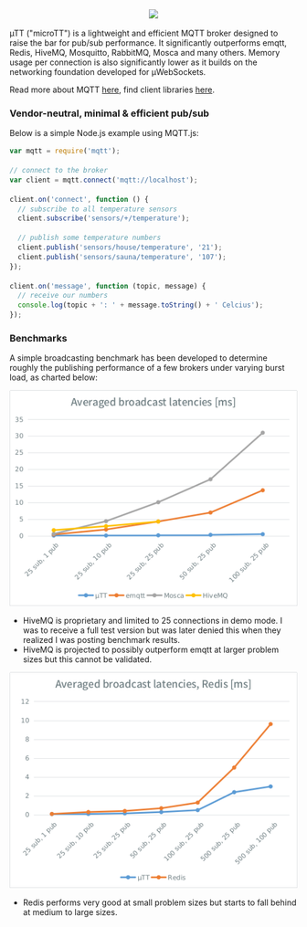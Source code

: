 <div align="center"><img src="µTT.png"/></div>

µTT ("microTT") is a lightweight and efficient MQTT broker designed to raise the bar for pub/sub performance. It significantly outperforms emqtt, Redis, HiveMQ, Mosquitto, RabbitMQ, Mosca and many others. Memory usage per connection is also significantly lower as it builds on the networking foundation developed for µWebSockets.

Read more about MQTT [here](http://mqtt.org/), find client libraries [here](http://www.hivemq.com/mqtt-client-library-encyclopedia).

### Vendor-neutral, minimal & efficient pub/sub
Below is a simple Node.js example using MQTT.js:
```javascript
var mqtt = require('mqtt');

// connect to the broker
var client = mqtt.connect('mqtt://localhost');

client.on('connect', function () {
  // subscribe to all temperature sensors
  client.subscribe('sensors/+/temperature');
  
  // publish some temperature numbers
  client.publish('sensors/house/temperature', '21');
  client.publish('sensors/sauna/temperature', '107');
});

client.on('message', function (topic, message) {
  // receive our numbers
  console.log(topic + ': ' + message.toString() + ' Celcius');
});
```

### Benchmarks
A simple broadcasting benchmark has been developed to determine roughly the publishing performance of a few brokers under varying burst load, as charted below:

<div align="center"><img src="averaged.png"/></div>

* HiveMQ is proprietary and limited to 25 connections in demo mode. I was to receive a full test version but was later denied this when they realized I was posting benchmark results.
* HiveMQ is projected to possibly outperform emqtt at larger problem sizes but this cannot be validated.

<div align="center"><img src="redis.png"/></div>

* Redis performs very good at small problem sizes but starts to fall behind at medium to large sizes.
